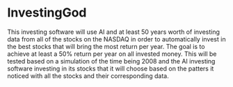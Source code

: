 # InvestingGod
This investing software will use AI and at least 50 years worth of investing data from all of the stocks on the NASDAQ in order to automatically invest in the best stocks that will bring the most return per year. The goal is to achieve at least a 50% return per year on all invested money. This will be tested based on a simulation of the time being 2008 and the AI investing software investing in its stocks that it will choose based on the patters it noticed with all the stocks and their corresponding data.
